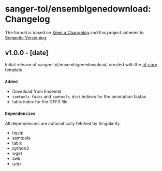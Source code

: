# sanger-tol/ensemblgenedownload: Changelog

The format is based on [Keep a Changelog](https://keepachangelog.com/en/1.0.0/)
and this project adheres to [Semantic Versioning](https://semver.org/spec/v2.0.0.html).

## v1.0.0 - [date]

Initial release of sanger-tol/ensemblgenedownload, created with the [nf-core](https://nf-co.re/) template.

### `Added`

- Download from Ensembl
- `samtools faidx` and `samtools dict` indices for the annotation fastas
- tabix index for the GFF3 file

### `Dependencies`

All dependencies are automatically fetched by Singularity.

- bgzip
- samtools
- tabix
- python3
- wget
- awk
- gzip
